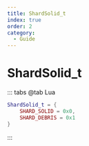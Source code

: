 ```yaml
---
title: ShardSolid_t
index: true
order: 2
category:
  - Guide
---
```


# ShardSolid_t
::: tabs
@tab Lua
```lua
ShardSolid_t = {
    SHARD_SOLID = 0x0,
    SHARD_DEBRIS = 0x1
}
```
:::